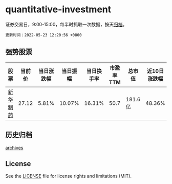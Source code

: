 # quantitative-investment

证券交易日，9:00-15:00，每半时抓取一次数据，按天[归档](archives)。

`更新时间：2022-05-23 12:20:56 +0800`

## 强势股票

|股票|当前价|当日涨跌幅|当日振幅|当日换手率|市盈率TTM|总市值|近10日涨跌幅|
|----|----|----|----|----|----|----|----|
|[新华制药](https://xueqiu.com/S/SZ000756)|27.12|5.81%|10.07%|16.31%|50.7|181.6亿|48.36%|

## 历史归档

[archives](archives)

## License

See the [LICENSE](LICENSE) file for license rights and limitations (MIT).